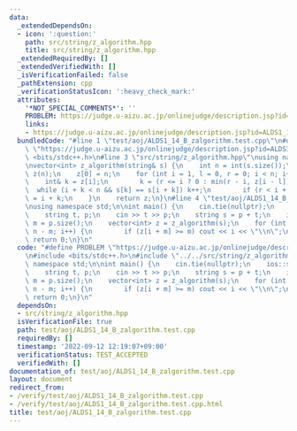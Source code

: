 ```yaml
---
data:
  _extendedDependsOn:
  - icon: ':question:'
    path: src/string/z_algorithm.hpp
    title: src/string/z_algorithm.hpp
  _extendedRequiredBy: []
  _extendedVerifiedWith: []
  _isVerificationFailed: false
  _pathExtension: cpp
  _verificationStatusIcon: ':heavy_check_mark:'
  attributes:
    '*NOT_SPECIAL_COMMENTS*': ''
    PROBLEM: https://judge.u-aizu.ac.jp/onlinejudge/description.jsp?id=ALDS1_14_B
    links:
    - https://judge.u-aizu.ac.jp/onlinejudge/description.jsp?id=ALDS1_14_B
  bundledCode: "#line 1 \"test/aoj/ALDS1_14_B_zalgorithm.test.cpp\"\n#define PROBLEM\
    \ \"https://judge.u-aizu.ac.jp/onlinejudge/description.jsp?id=ALDS1_14_B\"\n#include\
    \ <bits/stdc++.h>\n#line 3 \"src/string/z_algorithm.hpp\"\nusing namespace std;\n\
    \nvector<int> z_algorithm(string& s) {\n    int n = int(s.size());\n    vector<int>\
    \ z(n);\n    z[0] = n;\n    for (int i = 1, l = 0, r = 0; i < n; i++) {\n    \
    \    int& k = z[i];\n        k = (r <= i ? 0 : min(r - i, z[i - l]));\n      \
    \  while (i + k < n && s[k] == s[i + k]) k++;\n        if (r < i + k) l = i, r\
    \ = i + k;\n    }\n    return z;\n}\n#line 4 \"test/aoj/ALDS1_14_B_zalgorithm.test.cpp\"\
    \nusing namespace std;\n\nint main() {\n    cin.tie(nullptr);\n    ios::sync_with_stdio(false);\n\
    \    string t, p;\n    cin >> t >> p;\n    string s = p + t;\n    int n = t.size(),\
    \ m = p.size();\n    vector<int> z = z_algorithm(s);\n    for (int i = 0; i <=\
    \ n - m; i++) {\n        if (z[i + m] >= m) cout << i << \"\\n\";\n    }\n   \
    \ return 0;\n}\n"
  code: "#define PROBLEM \"https://judge.u-aizu.ac.jp/onlinejudge/description.jsp?id=ALDS1_14_B\"\
    \n#include <bits/stdc++.h>\n#include \"../../src/string/z_algorithm.hpp\"\nusing\
    \ namespace std;\n\nint main() {\n    cin.tie(nullptr);\n    ios::sync_with_stdio(false);\n\
    \    string t, p;\n    cin >> t >> p;\n    string s = p + t;\n    int n = t.size(),\
    \ m = p.size();\n    vector<int> z = z_algorithm(s);\n    for (int i = 0; i <=\
    \ n - m; i++) {\n        if (z[i + m] >= m) cout << i << \"\\n\";\n    }\n   \
    \ return 0;\n}\n"
  dependsOn:
  - src/string/z_algorithm.hpp
  isVerificationFile: true
  path: test/aoj/ALDS1_14_B_zalgorithm.test.cpp
  requiredBy: []
  timestamp: '2022-09-12 12:19:07+09:00'
  verificationStatus: TEST_ACCEPTED
  verifiedWith: []
documentation_of: test/aoj/ALDS1_14_B_zalgorithm.test.cpp
layout: document
redirect_from:
- /verify/test/aoj/ALDS1_14_B_zalgorithm.test.cpp
- /verify/test/aoj/ALDS1_14_B_zalgorithm.test.cpp.html
title: test/aoj/ALDS1_14_B_zalgorithm.test.cpp
---
```

